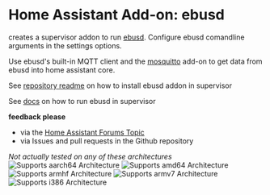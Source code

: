 # Home Assistant Add-on: ebusd

creates a supervisor addon to run [ebusd](http://ebusd.eu). Configure ebusd comandline arguments in the settings options.

Use ebusd's built-in MQTT client and the [mosquitto](https://github.com/home-assistant/addons/tree/master/mosquitto) add-on to get data from ebusd into home assistant core.


See [repository readme](https://github.com/LukasGrebe/ha-addons#how-to-install) on how to install ebusd addon in supervisor

See [docs](https://github.com/LukasGrebe/ha-addons/blob/main/ebusd/DOCS.md#how-to-run-ebusd) on how to run ebusd in supervisor

**feedback please**
- via the [Home Assistant Forums Topic](https://community.home-assistant.io/t/an-ebusd-add-on/344852)
- via Issues and pull requests in the Github repository

*Not actually tested on any of these architectures*
![Supports aarch64 Architecture][aarch64-shield]
![Supports amd64 Architecture][amd64-shield]
![Supports armhf Architecture][armhf-shield]
![Supports armv7 Architecture][armv7-shield]
![Supports i386 Architecture][i386-shield]

[aarch64-shield]: https://img.shields.io/badge/aarch64-yes-green.svg
[amd64-shield]: https://img.shields.io/badge/amd64-yes-green.svg
[armhf-shield]: https://img.shields.io/badge/armhf-yes-green.svg
[armv7-shield]: https://img.shields.io/badge/armv7-yes-green.svg
[i386-shield]: https://img.shields.io/badge/i386-yes-green.svg
